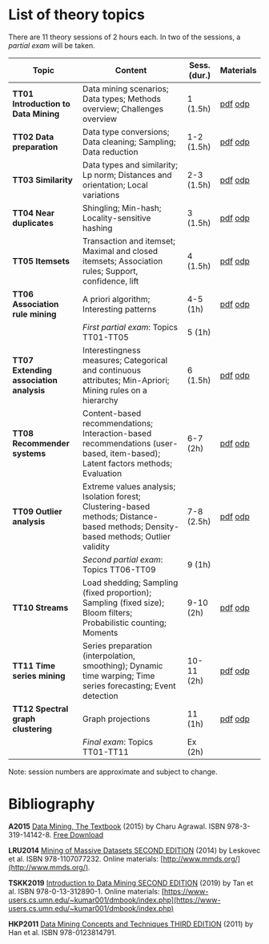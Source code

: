 # List of theory topics

There are 11 theory sessions of 2 hours each. In two of the sessions, a *partial exam* will be taken.

| Topic | Content |  Sess. (dur.) | Materials |
|-----------------------------------------|--------------------------------------------------------------------------------------------------------------------------------------|---------------|---------------------------------------------------------------------------------------------------|
| **TT01 Introduction to Data Mining** | Data mining scenarios; Data types; Methods overview; Challenges overview |  1 (1.5h) | [pdf](pdf/tt01_introduction.pdf) [odp](tt01_introduction.odp) |
| **TT02 Data preparation** | Data type conversions; Data cleaning; Sampling; Data reduction |  1-2 (1.5h) | [pdf](pdf/tt02_data_preparation.pdf) [odp](tt02_data_preparation.odp) |
| **TT03 Similarity** | Data types and similarity; Lp norm; Distances and orientation; Local variations | 2-3 (1.5h) | [pdf](pdf/tt03_similarity.pdf) [odp](tt03_similarity.odp) |
| **TT04 Near duplicates** | Shingling; Min-hash; Locality-sensitive hashing | 3 (1.5h) | [pdf](pdf/tt04_near_duplicates.pdf) [odp](tt04_near_duplicates.odp) |
| **TT05 Itemsets** | Transaction and itemset; Maximal and closed itemsets; Association rules; Support, confidence, lift | 4 (1.5h) | [pdf](pdf/tt05_itemsets.pdf) [odp](tt05_itemsets.odp) |
| **TT06 Association rule mining** | A priori algorithm; Interesting patterns | 4-5 (1h) | [pdf](pdf/tt06_association_rule_mining.pdf) [odp](tt06_association_rule_mining.odp) |
|  | *First partial exam*: Topics TT01-TT05 | 5 (1h) |  |
| **TT07 Extending association analysis** | Interestingness measures; Categorical and continuous attributes; Min-Apriori; Mining rules on a hierarchy | 6 (1.5h) | [pdf](pdf/tt07_extending_association_analysis.pdf) [odp](tt07_extending_association_analysis.odp) |
| **TT08 Recommender systems** | Content-based recommendations; Interaction-based recommendations (user-based, item-based); Latent factors methods; Evaluation | 6-7 (2h) | [pdf](pdf/tt08_recommender_systems.pdf) [odp](tt08_recommender_systems.odp) |
| **TT09 Outlier analysis** | Extreme values analysis; Isolation forest; Clustering-based methods; Distance-based methods; Density-based methods; Outlier validity | 7-8 (2.5h) | [pdf](pdf/tt09_outlier_detection.pdf) [odp](tt09_outlier_detection.odp) |
|  | *Second partial exam*: Topics TT06-TT09 | 9 (1h) |  |
| **TT10 Streams** | Load shedding; Sampling (fixed proportion); Sampling (fixed size); Bloom filters; Probabilistic counting; Moments | 9-10 (2h) | [pdf](pdf/tt10_streams.pdf) [odp](tt10_streams.odp) |
| **TT11 Time series mining** | Series preparation (interpolation, smoothing); Dynamic time warping; Time series forecasting; Event detection | 10-11 (2h) | [pdf](pdf/tt11_time_series.pdf) [odp](tt11_time_series.odp) |
| **TT12 Spectral graph clustering** | Graph projections | 11 (1h) | [pdf](pdf/tt12_spectral_graph_clustering.pdf) [odp](tt12_spectral_graph_clustering.odp) |
|  | *Final exam*: Topics TT01-TT11 | Ex (2h) |  |

Note: session numbers are approximate and subject to change.

# Bibliography

**A2015** [Data Mining, The Textbook](https://www.springer.com/us/book/9783319141411) (2015) by Charu Agrawal. ISBN 978-3-319-14142-8. [Free Download](https://doc.lagout.org/Others/Data%20Mining/Data%20Mining_%20The%20Textbook%20%5BAggarwal%202015-04-14%5D.pdf)

**LRU2014** [Mining of Massive Datasets SECOND EDITION](https://www.cambridge.org/core/books/mining-of-massive-datasets/C1B37BA2CBB8361B94FDD1C6F4E47922) (2014) by Leskovec et al. ISBN 978-1107077232. Online materials: [http://www.mmds.org/](http://www.mmds.org/).

**TSKK2019** [Introduction to Data Mining SECOND EDITION](https://www.pearson.com/us/higher-education/program/Tan-Introduction-to-Data-Mining-2nd-Edition/PGM214749.html) (2019) by Tan et al. ISBN 978-0-13-312890-1. Online materials: [https://www-users.cs.umn.edu/~kumar001/dmbook/index.php](https://www-users.cs.umn.edu/~kumar001/dmbook/index.php)

**HKP2011** [Data Mining Concepts and Techniques THIRD EDITION](https://www.elsevier.com/books/data-mining-concepts-and-techniques/han/978-0-12-381479-1) (2011) by Han et al. ISBN 978-0123814791.
